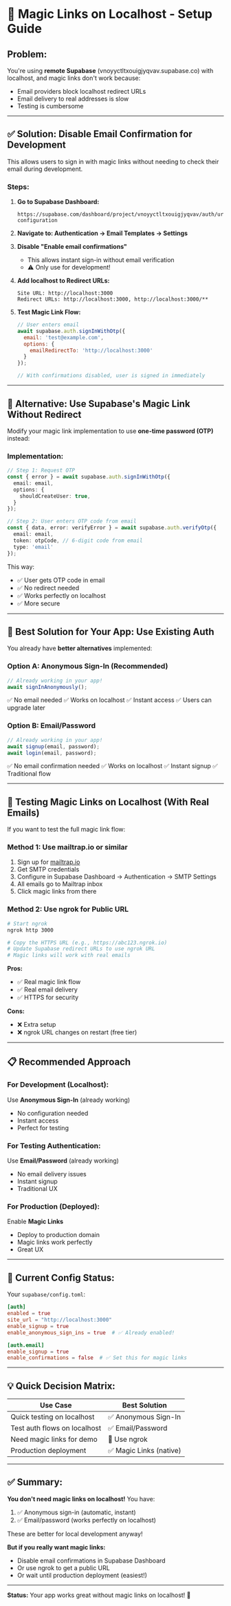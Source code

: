 # 🔐 Magic Links on Localhost - Setup Guide

## Problem:
You're using **remote Supabase** (vnoyyctltxouigjyqvav.supabase.co) with localhost, and magic links don't work because:
- Email providers block localhost redirect URLs
- Email delivery to real addresses is slow
- Testing is cumbersome

---

## ✅ Solution: Disable Email Confirmation for Development

This allows users to sign in with magic links without needing to check their email during development.

### **Steps:**

1. **Go to Supabase Dashboard:**
   ```
   https://supabase.com/dashboard/project/vnoyyctltxouigjyqvav/auth/url-configuration
   ```

2. **Navigate to: Authentication → Email Templates → Settings**

3. **Disable "Enable email confirmations"**
   - This allows instant sign-in without email verification
   - ⚠️ Only use for development!

4. **Add localhost to Redirect URLs:**
   ```
   Site URL: http://localhost:3000
   Redirect URLs: http://localhost:3000, http://localhost:3000/**
   ```

5. **Test Magic Link Flow:**
   ```javascript
   // User enters email
   await supabase.auth.signInWithOtp({
     email: 'test@example.com',
     options: {
       emailRedirectTo: 'http://localhost:3000'
     }
   });
   
   // With confirmations disabled, user is signed in immediately
   ```

---

## 🎯 Alternative: Use Supabase's Magic Link Without Redirect

Modify your magic link implementation to use **one-time password (OTP)** instead:

### **Implementation:**

```typescript
// Step 1: Request OTP
const { error } = await supabase.auth.signInWithOtp({
  email: email,
  options: {
    shouldCreateUser: true,
  }
});

// Step 2: User enters OTP code from email
const { data, error: verifyError } = await supabase.auth.verifyOtp({
  email: email,
  token: otpCode, // 6-digit code from email
  type: 'email'
});
```

This way:
- ✅ User gets OTP code in email
- ✅ No redirect needed
- ✅ Works perfectly on localhost
- ✅ More secure

---

## 🚀 Best Solution for Your App: Use Existing Auth

You already have **better alternatives** implemented:

### **Option A: Anonymous Sign-In (Recommended)**
```typescript
// Already working in your app!
await signInAnonymously();
```
✅ No email needed
✅ Works on localhost
✅ Instant access
✅ Users can upgrade later

### **Option B: Email/Password**
```typescript
// Already working in your app!
await signup(email, password);
await login(email, password);
```
✅ No email confirmation needed
✅ Works on localhost
✅ Instant signup
✅ Traditional flow

---

## 🧪 Testing Magic Links on Localhost (With Real Emails)

If you want to test the full magic link flow:

### **Method 1: Use mailtrap.io or similar**

1. Sign up for [mailtrap.io](https://mailtrap.io)
2. Get SMTP credentials
3. Configure in Supabase Dashboard → Authentication → SMTP Settings
4. All emails go to Mailtrap inbox
5. Click magic links from there

### **Method 2: Use ngrok for Public URL**

```bash
# Start ngrok
ngrok http 3000

# Copy the HTTPS URL (e.g., https://abc123.ngrok.io)
# Update Supabase redirect URLs to use ngrok URL
# Magic links will work with real emails
```

**Pros:**
- ✅ Real magic link flow
- ✅ Real email delivery
- ✅ HTTPS for security

**Cons:**
- ❌ Extra setup
- ❌ ngrok URL changes on restart (free tier)

---

## 📋 Recommended Approach

### **For Development (Localhost):**
Use **Anonymous Sign-In** (already working)
- No configuration needed
- Instant access
- Perfect for testing

### **For Testing Authentication:**
Use **Email/Password** (already working)
- No email delivery issues
- Instant signup
- Traditional UX

### **For Production (Deployed):**
Enable **Magic Links**
- Deploy to production domain
- Magic links work perfectly
- Great UX

---

## 🔧 Current Config Status:

Your `supabase/config.toml`:
```toml
[auth]
enabled = true
site_url = "http://localhost:3000"
enable_signup = true
enable_anonymous_sign_ins = true  # ✅ Already enabled!

[auth.email]
enable_signup = true
enable_confirmations = false  # ✅ Set this for magic links
```

---

## 💡 Quick Decision Matrix:

| Use Case | Best Solution |
|----------|---------------|
| Quick testing on localhost | ✅ Anonymous Sign-In |
| Test auth flows on localhost | ✅ Email/Password |
| Need magic links for demo | 🔧 Use ngrok |
| Production deployment | ✅ Magic Links (native) |

---

## ✅ Summary:

**You don't need magic links on localhost!** You have:
1. ✅ Anonymous sign-in (automatic, instant)
2. ✅ Email/password (works perfectly on localhost)

These are better for local development anyway!

**But if you really want magic links:**
- Disable email confirmations in Supabase Dashboard
- Or use ngrok to get a public URL
- Or wait until production deployment (easiest!)

---

**Status:** Your app works great without magic links on localhost! 🚀

